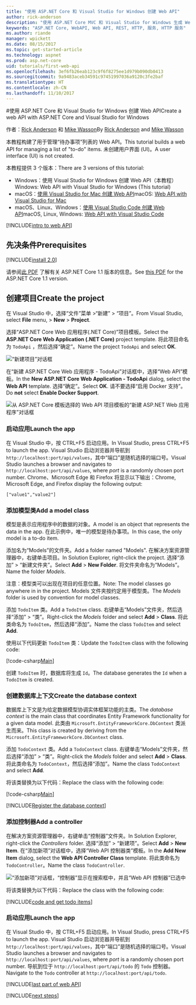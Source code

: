 ```yaml
---
title: "使用 ASP.NET Core 和 Visual Studio for Windows 创建 Web API"
author: rick-anderson
description: "使用 ASP.NET Core MVC 和 Visual Studio for Windows 生成 Web API"
keywords: "ASP.NET Core, WebAPI, Web API, REST, HTTP, 服务, HTTP 服务"
ms.author: riande
manager: wpickett
ms.date: 08/15/2017
ms.topic: get-started-article
ms.technology: aspnet
ms.prod: asp.net-core
uid: tutorials/first-web-api
ms.openlocfilehash: 3ef6fb26eab123c9f6f8275ee1d979b090db0413
ms.sourcegitcommit: 9a9483aceb34591c97451997036a9120c3fe2baf
ms.translationtype: HT
ms.contentlocale: zh-CN
ms.lasthandoff: 11/10/2017
---
```

#<a name="create-a-web-api-with-aspnet-core-and-visual-studio-for-windows"></a><span data-ttu-id="4998c-104">使用 ASP.NET Core 和 Visual Studio for Windows 创建 Web API</span><span class="sxs-lookup"><span data-stu-id="4998c-104">Create a web API with ASP.NET Core and Visual Studio for Windows</span></span>

<span data-ttu-id="4998c-105">作者：[Rick Anderson](https://twitter.com/RickAndMSFT) 和 [Mike Wasson](https://github.com/mikewasson)</span><span class="sxs-lookup"><span data-stu-id="4998c-105">By [Rick Anderson](https://twitter.com/RickAndMSFT) and [Mike Wasson](https://github.com/mikewasson)</span></span>

<span data-ttu-id="4998c-106">本教程构建了用于管理“待办事项”列表的 Web API。</span><span class="sxs-lookup"><span data-stu-id="4998c-106">This tutorial builds a web API for managing a list of "to-do" items.</span></span> <span data-ttu-id="4998c-107">未创建用户界面 (UI)。</span><span class="sxs-lookup"><span data-stu-id="4998c-107">A user interface (UI) is not created.</span></span>

<span data-ttu-id="4998c-108">本教程提供 3 个版本：</span><span class="sxs-lookup"><span data-stu-id="4998c-108">There are 3 versions of this tutorial:</span></span>

* <span data-ttu-id="4998c-109">Windows：使用 Visual Studio for Windows 创建 Web API（本教程）</span><span class="sxs-lookup"><span data-stu-id="4998c-109">Windows: Web API with Visual Studio for Windows (This tutorial)</span></span>
* <span data-ttu-id="4998c-110">macOS：[使用 Visual Studio for Mac 创建 Web API](xref:tutorials/first-web-api-mac)</span><span class="sxs-lookup"><span data-stu-id="4998c-110">macOS: [Web API with Visual Studio for Mac](xref:tutorials/first-web-api-mac)</span></span>
* <span data-ttu-id="4998c-111">macOS、Linux、Windows：[使用 Visual Studio Code 创建 Web API](xref:tutorials/web-api-vsc)</span><span class="sxs-lookup"><span data-stu-id="4998c-111">macOS, Linux, Windows: [Web API with Visual Studio Code](xref:tutorials/web-api-vsc)</span></span>

<!-- WARNING: The code AND images in this doc are used by uid: tutorials/web-api-vsc, tutorials/first-web-api-mac and tutorials/first-web-api. If you change any code/images in this tutorial, update uid: tutorials/web-api-vsc -->

[!INCLUDE[intro to web API](../includes/webApi/intro.md)]

## <a name="prerequisites"></a><span data-ttu-id="4998c-112">先决条件</span><span class="sxs-lookup"><span data-stu-id="4998c-112">Prerequisites</span></span>

[!INCLUDE[install 2.0](../includes/install2.0.md)]

<span data-ttu-id="4998c-113">请参阅[此 PDF](https://github.com/aspnet/Docs/blob/master/aspnetcore/tutorials/first-web-api/_static/_webAPI.pdf) 了解有关 ASP.NET Core 1.1 版本的信息。</span><span class="sxs-lookup"><span data-stu-id="4998c-113">See [this PDF](https://github.com/aspnet/Docs/blob/master/aspnetcore/tutorials/first-web-api/_static/_webAPI.pdf) for the ASP.NET Core 1.1 version.</span></span>

## <a name="create-the-project"></a><span data-ttu-id="4998c-114">创建项目</span><span class="sxs-lookup"><span data-stu-id="4998c-114">Create the project</span></span>

<span data-ttu-id="4998c-115">在 Visual Studio 中，选择“文件”菜单 >“新建” > “项目”。</span><span class="sxs-lookup"><span data-stu-id="4998c-115">From Visual Studio, select **File** menu, > **New** > **Project**.</span></span>

<span data-ttu-id="4998c-116">选择“ASP.NET Core Web 应用程序(.NET Core)”项目模板。</span><span class="sxs-lookup"><span data-stu-id="4998c-116">Select the **ASP.NET Core Web Application (.NET Core)** project template.</span></span> <span data-ttu-id="4998c-117">将此项目命名为 `TodoApi` ，然后选择“确定”。</span><span class="sxs-lookup"><span data-stu-id="4998c-117">Name the project `TodoApi` and select **OK**.</span></span>

![“新建项目”对话框](first-web-api/_static/new-project.png)

<span data-ttu-id="4998c-119">在“新建 ASP.NET Core Web 应用程序 - TodoApi”对话框中，选择“Web API”模板。</span><span class="sxs-lookup"><span data-stu-id="4998c-119">In the **New ASP.NET Core Web Application - TodoApi** dialog, select the **Web API** template.</span></span> <span data-ttu-id="4998c-120">选择“确定”。</span><span class="sxs-lookup"><span data-stu-id="4998c-120">Select **OK**.</span></span> <span data-ttu-id="4998c-121">请不要选择“启用 Docker 支持”。</span><span class="sxs-lookup"><span data-stu-id="4998c-121">Do **not** select **Enable Docker Support**.</span></span>

![从 ASP.NET Core 模板选择的 Web API 项目模板的“新建 ASP.NET Web 应用程序”对话框](first-web-api/_static/web-api-project.png)

### <a name="launch-the-app"></a><span data-ttu-id="4998c-123">启动应用</span><span class="sxs-lookup"><span data-stu-id="4998c-123">Launch the app</span></span>

<span data-ttu-id="4998c-124">在 Visual Studio 中，按 CTRL+F5 启动应用。</span><span class="sxs-lookup"><span data-stu-id="4998c-124">In Visual Studio, press CTRL+F5 to launch the app.</span></span> <span data-ttu-id="4998c-125">Visual Studio 启动浏览器并导航到 `http://localhost:port/api/values`，其中“端口”是随机选择的端口号。</span><span class="sxs-lookup"><span data-stu-id="4998c-125">Visual Studio launches a browser and navigates to `http://localhost:port/api/values`, where *port* is a randomly chosen port number.</span></span> <span data-ttu-id="4998c-126">Chrome、Microsoft Edge 和 Firefox 将显示以下输出：</span><span class="sxs-lookup"><span data-stu-id="4998c-126">Chrome, Microsoft Edge, and Firefox display the following output:</span></span>

```
["value1","value2"]
```

### <a name="add-a-model-class"></a><span data-ttu-id="4998c-127">添加模型类</span><span class="sxs-lookup"><span data-stu-id="4998c-127">Add a model class</span></span>

<span data-ttu-id="4998c-128">模型是表示应用程序中的数据的对象。</span><span class="sxs-lookup"><span data-stu-id="4998c-128">A model is an object that represents the data in the app.</span></span> <span data-ttu-id="4998c-129">在此示例中，唯一的模型是待办事项。</span><span class="sxs-lookup"><span data-stu-id="4998c-129">In this case, the only model is a to-do item.</span></span>

<span data-ttu-id="4998c-130">添加名为“Models”的文件夹。</span><span class="sxs-lookup"><span data-stu-id="4998c-130">Add a folder named "Models".</span></span> <span data-ttu-id="4998c-131">在解决方案资源管理器中，右键单击项目。</span><span class="sxs-lookup"><span data-stu-id="4998c-131">In Solution Explorer, right-click the project.</span></span> <span data-ttu-id="4998c-132">选择“添加” > “新建文件夹”。</span><span class="sxs-lookup"><span data-stu-id="4998c-132">Select **Add** > **New Folder**.</span></span> <span data-ttu-id="4998c-133">将文件夹命名为“Models”。</span><span class="sxs-lookup"><span data-stu-id="4998c-133">Name the folder *Models*.</span></span>

<span data-ttu-id="4998c-134">注意：模型类可以出现在项目的任意位置。</span><span class="sxs-lookup"><span data-stu-id="4998c-134">Note: The model classes go anywhere in in the project.</span></span> <span data-ttu-id="4998c-135">Models 文件夹按约定用于模型类。</span><span class="sxs-lookup"><span data-stu-id="4998c-135">The *Models* folder is used by convention for model classes.</span></span>

<span data-ttu-id="4998c-136">添加 `TodoItem` 类。</span><span class="sxs-lookup"><span data-stu-id="4998c-136">Add a `TodoItem` class.</span></span> <span data-ttu-id="4998c-137">右键单击“Models”文件夹，然后选择“添加” > “类”。</span><span class="sxs-lookup"><span data-stu-id="4998c-137">Right-click the *Models* folder and select **Add** > **Class**.</span></span> <span data-ttu-id="4998c-138">将此类命名为 `TodoItem`，然后选择“添加”。</span><span class="sxs-lookup"><span data-stu-id="4998c-138">Name the class `TodoItem` and select **Add**.</span></span>

<span data-ttu-id="4998c-139">使用以下代码更新 `TodoItem` 类：</span><span class="sxs-lookup"><span data-stu-id="4998c-139">Update the `TodoItem` class with the following code:</span></span>

[!code-csharp[Main](first-web-api/sample/TodoApi/Models/TodoItem.cs)]

<span data-ttu-id="4998c-140">创建 `TodoItem` 时，数据库将生成 `Id`。</span><span class="sxs-lookup"><span data-stu-id="4998c-140">The database generates the `Id` when a `TodoItem` is created.</span></span>

### <a name="create-the-database-context"></a><span data-ttu-id="4998c-141">创建数据库上下文</span><span class="sxs-lookup"><span data-stu-id="4998c-141">Create the database context</span></span>

<span data-ttu-id="4998c-142">数据库上下文是为给定数据模型协调实体框架功能的主类。</span><span class="sxs-lookup"><span data-stu-id="4998c-142">The *database context* is the main class that coordinates Entity Framework functionality for a given data model.</span></span> <span data-ttu-id="4998c-143">此类由 `Microsoft.EntityFrameworkCore.DbContext` 类派生而来。</span><span class="sxs-lookup"><span data-stu-id="4998c-143">This class is created by deriving from the `Microsoft.EntityFrameworkCore.DbContext` class.</span></span>

<span data-ttu-id="4998c-144">添加 `TodoContext` 类。</span><span class="sxs-lookup"><span data-stu-id="4998c-144">Add a `TodoContext` class.</span></span> <span data-ttu-id="4998c-145">右键单击“Models”文件夹，然后选择“添加” > “类”。</span><span class="sxs-lookup"><span data-stu-id="4998c-145">Right-click the *Models* folder and select **Add** > **Class**.</span></span> <span data-ttu-id="4998c-146">将此类命名为 `TodoContext`，然后选择“添加”。</span><span class="sxs-lookup"><span data-stu-id="4998c-146">Name the class `TodoContext` and select **Add**.</span></span>

<span data-ttu-id="4998c-147">将该类替换为以下代码：</span><span class="sxs-lookup"><span data-stu-id="4998c-147">Replace the class with the following code:</span></span>

[!code-csharp[Main](first-web-api/sample/TodoApi/Models/TodoContext.cs)]

[!INCLUDE[Register the database context](../includes/webApi/register_dbContext.md)]

### <a name="add-a-controller"></a><span data-ttu-id="4998c-148">添加控制器</span><span class="sxs-lookup"><span data-stu-id="4998c-148">Add a controller</span></span>

<span data-ttu-id="4998c-149">在解决方案资源管理器中，右键单击“控制器”文件夹。</span><span class="sxs-lookup"><span data-stu-id="4998c-149">In Solution Explorer, right-click the *Controllers* folder.</span></span> <span data-ttu-id="4998c-150">选择“添加” > “新建项”。</span><span class="sxs-lookup"><span data-stu-id="4998c-150">Select **Add** > **New Item**.</span></span> <span data-ttu-id="4998c-151">在“添加新项”对话框中，选择“Web API 控制器类”模板。</span><span class="sxs-lookup"><span data-stu-id="4998c-151">In the **Add New Item** dialog, select the **Web API Controller Class** template.</span></span> <span data-ttu-id="4998c-152">将此类命名为 `TodoController`。</span><span class="sxs-lookup"><span data-stu-id="4998c-152">Name the class `TodoController`.</span></span>

![“添加新项”对话框，“控制器”显示在搜索框中，并且“Web API 控制器”已选中](first-web-api/_static/new_controller.png)

<span data-ttu-id="4998c-154">将该类替换为以下代码：</span><span class="sxs-lookup"><span data-stu-id="4998c-154">Replace the class with the following code:</span></span>

[!INCLUDE[code and get todo items](../includes/webApi/getTodoItems.md)]

### <a name="launch-the-app"></a><span data-ttu-id="4998c-155">启动应用</span><span class="sxs-lookup"><span data-stu-id="4998c-155">Launch the app</span></span>

<span data-ttu-id="4998c-156">在 Visual Studio 中，按 CTRL+F5 启动应用。</span><span class="sxs-lookup"><span data-stu-id="4998c-156">In Visual Studio, press CTRL+F5 to launch the app.</span></span> <span data-ttu-id="4998c-157">Visual Studio 启动浏览器并导航到 `http://localhost:port/api/values`，其中“端口”是随机选择的端口号。</span><span class="sxs-lookup"><span data-stu-id="4998c-157">Visual Studio launches a browser and navigates to `http://localhost:port/api/values`, where *port* is a randomly chosen port number.</span></span> <span data-ttu-id="4998c-158">导航到位于 `http://localhost:port/api/todo` 的 `Todo` 控制器。</span><span class="sxs-lookup"><span data-stu-id="4998c-158">Navigate to the `Todo` controller at `http://localhost:port/api/todo`.</span></span>

[!INCLUDE[last part of web API](../includes/webApi/end.md)]

[!INCLUDE[next steps](../includes/webApi/next.md)]

